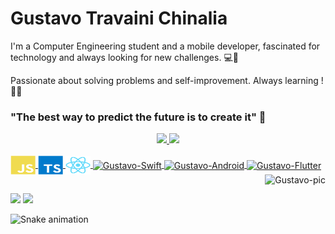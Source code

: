 # Gustavo Travaini Chinalia 

I'm a Computer Engineering student and a mobile developer, fascinated for technology and always looking for new challenges. 💻📱

Passionate about solving problems and self-improvement. Always learning ! 👨‍💻


### "The best way to predict the future is to create it" 🧠

<div align="center">
  <a href="https://github.com/gustavotc">
  <img height="180em" src="https://github-readme-stats.vercel.app/api?username=gustavotc&show_icons=true&theme=github_dark&include_all_commits=true&count_private=true"/>
  <img height="180em" src="https://github-readme-stats.vercel.app/api/top-langs/?username=gustavotc&layout=compact&langs_count=7&theme=github_dark&hide=c%23%0A"/>
</div>
<div style="display: inline_block"><br>
  <img align="center" alt="Gustavo-Js" height="30" width="40" src="https://raw.githubusercontent.com/devicons/devicon/master/icons/javascript/javascript-plain.svg">
  <img align="center" alt="Gustavo-Ts" height="30" width="40" src="https://raw.githubusercontent.com/devicons/devicon/master/icons/typescript/typescript-plain.svg">
  <img align="center" alt="Gustavo-React" height="30" width="40" src="https://raw.githubusercontent.com/devicons/devicon/master/icons/react/react-original.svg">
  <img align="center" alt="Gustavo-Swift" height="30" width="40" src="https://cdn.jsdelivr.net/gh/devicons/devicon/icons/swift/swift-original.svg">
  <img align="center" alt="Gustavo-Android" height="30" width="40" src="https://cdn.jsdelivr.net/gh/devicons/devicon/icons/android/android-original.svg">
  <img align="center" alt="Gustavo-Flutter" height="30" width="40" src="https://cdn.jsdelivr.net/gh/devicons/devicon/icons/flutter/flutter-original.svg">
  <img align="right"  alt="Gustavo-pic" height="150" src="https://user-images.githubusercontent.com/65514572/148660716-ac30c629-8866-4680-b833-a1f2afd079a8.gif">
</div>

  ##

<div> 
 <a href="https://www.linkedin.com/in/gustavo-travaini/"><img src="https://img.shields.io/badge/LinkedIn-0077B5?style=for-the-badge&logo=linkedin&logoColor=white"></a>
 <a href="mailto:gtchinalia@gmail.com"><img src="https://img.shields.io/badge/Gmail-D14836?style=for-the-badge&logo=gmail&logoColor=white"></a>

 
![Snake animation](https://github.com/gustavotc/gustavotc/blob/output/github-contribution-grid-snake.svg)
 
</div>
